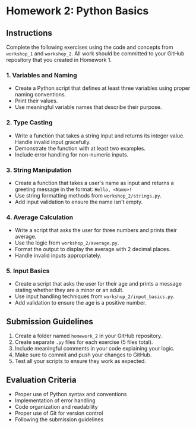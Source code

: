 # Homework 2: Python Basics

## Instructions

Complete the following exercises using the code and concepts from `workshop_1` and `workshop_2`. All work should be committed to your GitHub repository that you created in Homework 1.

### 1. Variables and Naming
- Create a Python script that defines at least three variables using proper naming conventions.
- Print their values.
- Use meaningful variable names that describe their purpose.

### 2. Type Casting
- Write a function that takes a string input and returns its integer value. Handle invalid input gracefully.
- Demonstrate the function with at least two examples.
- Include error handling for non-numeric inputs.

### 3. String Manipulation
- Create a function that takes a user's name as input and returns a greeting message in the format: `Hello, <Name>!`
- Use string formatting methods from `workshop_2/strings.py`.
- Add input validation to ensure the name isn't empty.

### 4. Average Calculation
- Write a script that asks the user for three numbers and prints their average.
- Use the logic from `workshop_2/average.py`.
- Format the output to display the average with 2 decimal places.
- Handle invalid inputs appropriately.

### 5. Input Basics
- Create a script that asks the user for their age and prints a message stating whether they are a minor or an adult.
- Use input handling techniques from `workshop_2/input_basics.py`.
- Add validation to ensure the age is a positive number.

## Submission Guidelines
1. Create a folder named `homework_2` in your GitHub repository.
2. Create separate `.py` files for each exercise (5 files total).
3. Include meaningful comments in your code explaining your logic.
4. Make sure to commit and push your changes to GitHub.
5. Test all your scripts to ensure they work as expected.

## Evaluation Criteria
- Proper use of Python syntax and conventions
- Implementation of error handling
- Code organization and readability
- Proper use of Git for version control
- Following the submission guidelines
